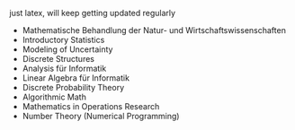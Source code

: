 just latex, will keep getting updated regularly

- Mathematische Behandlung der Natur- und Wirtschaftswissenschaften 
- Introductory Statistics 
- Modeling of Uncertainty 
- Discrete Structures
- Analysis für Informatik
- Linear Algebra für Informatik
- Discrete Probability Theory 
- Algorithmic Math 
- Mathematics in Operations Research
- Number Theory (Numerical Programming)


